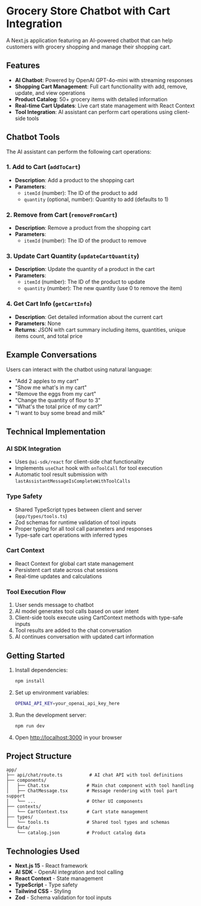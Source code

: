 # Grocery Store Chatbot with Cart Integration

A Next.js application featuring an AI-powered chatbot that can help customers with grocery shopping and manage their shopping cart.

## Features

- **AI Chatbot**: Powered by OpenAI GPT-4o-mini with streaming responses
- **Shopping Cart Management**: Full cart functionality with add, remove, update, and view operations
- **Product Catalog**: 50+ grocery items with detailed information
- **Real-time Cart Updates**: Live cart state management with React Context
- **Tool Integration**: AI assistant can perform cart operations using client-side tools

## Chatbot Tools

The AI assistant can perform the following cart operations:

### 1. Add to Cart (`addToCart`)
- **Description**: Add a product to the shopping cart
- **Parameters**: 
  - `itemId` (number): The ID of the product to add
  - `quantity` (optional, number): Quantity to add (defaults to 1)

### 2. Remove from Cart (`removeFromCart`)
- **Description**: Remove a product from the shopping cart
- **Parameters**:
  - `itemId` (number): The ID of the product to remove

### 3. Update Cart Quantity (`updateCartQuantity`)
- **Description**: Update the quantity of a product in the cart
- **Parameters**:
  - `itemId` (number): The ID of the product to update
  - `quantity` (number): The new quantity (use 0 to remove the item)

### 4. Get Cart Info (`getCartInfo`)
- **Description**: Get detailed information about the current cart
- **Parameters**: None
- **Returns**: JSON with cart summary including items, quantities, unique items count, and total price

## Example Conversations

Users can interact with the chatbot using natural language:

- "Add 2 apples to my cart"
- "Show me what's in my cart"
- "Remove the eggs from my cart"
- "Change the quantity of flour to 3"
- "What's the total price of my cart?"
- "I want to buy some bread and milk"

## Technical Implementation

### AI SDK Integration
- Uses `@ai-sdk/react` for client-side chat functionality
- Implements `useChat` hook with `onToolCall` for tool execution
- Automatic tool result submission with `lastAssistantMessageIsCompleteWithToolCalls`

### Type Safety
- Shared TypeScript types between client and server (`app/types/tools.ts`)
- Zod schemas for runtime validation of tool inputs
- Proper typing for all tool call parameters and responses
- Type-safe cart operations with inferred types

### Cart Context
- React Context for global cart state management
- Persistent cart state across chat sessions
- Real-time updates and calculations

### Tool Execution Flow
1. User sends message to chatbot
2. AI model generates tool calls based on user intent
3. Client-side tools execute using CartContext methods with type-safe inputs
4. Tool results are added to the chat conversation
5. AI continues conversation with updated cart information

## Getting Started

1. Install dependencies:
   ```bash
   npm install
   ```

2. Set up environment variables:
   ```bash
   OPENAI_API_KEY=your_openai_api_key_here
   ```

3. Run the development server:
   ```bash
   npm run dev
   ```

4. Open [http://localhost:3000](http://localhost:3000) in your browser

## Project Structure

```
app/
├── api/chat/route.ts          # AI chat API with tool definitions
├── components/
│   ├── Chat.tsx              # Main chat component with tool handling
│   ├── ChatMessage.tsx       # Message rendering with tool part support
│   └── ...                   # Other UI components
├── contexts/
│   └── CartContext.tsx       # Cart state management
├── types/
│   └── tools.ts              # Shared tool types and schemas
└── data/
    └── catalog.json          # Product catalog data
```

## Technologies Used

- **Next.js 15** - React framework
- **AI SDK** - OpenAI integration and tool calling
- **React Context** - State management
- **TypeScript** - Type safety
- **Tailwind CSS** - Styling
- **Zod** - Schema validation for tool inputs
